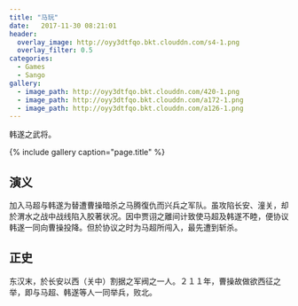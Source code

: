 ```yaml
---
title: "马玩"
date:   2017-11-30 08:21:01
header:
  overlay_image: http://oyy3dtfqo.bkt.clouddn.com/s4-1.png
  overlay_filter: 0.5
categories:
  - Games
  - Sango
gallery:
  - image_path: http://oyy3dtfqo.bkt.clouddn.com/420-1.png
  - image_path: http://oyy3dtfqo.bkt.clouddn.com/a172-1.png
  - image_path: http://oyy3dtfqo.bkt.clouddn.com/a126-1.png
---
```


韩遂之武将。

{% include gallery caption="page.title" %}

## 演义

加入马超与韩遂为替遭曹操暗杀之马腾復仇而兴兵之军队。虽攻陷长安、潼关，却於渭水之战中战线陷入胶著状况。因中贾诩之離间计致使马超及韩遂不睦，便协议韩遂一同向曹操投降。但於协议之时为马超所闯入，最先遭到斩杀。

## 正史

东汉末，於长安以西（关中）割据之军阀之一人。２１１年，曹操故做欲西征之举，即与马超、韩遂等人一同举兵，败北。